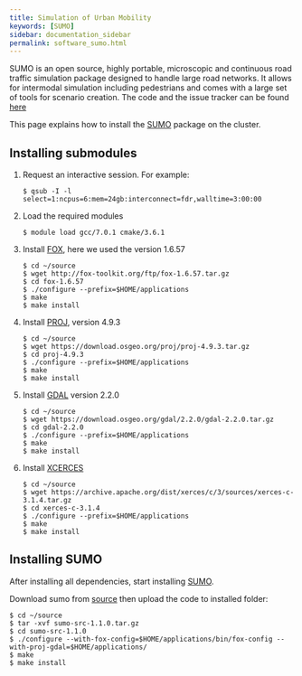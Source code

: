 ```yaml
---
title: Simulation of Urban Mobility
keywords: [SUMO]
sidebar: documentation_sidebar
permalink: software_sumo.html
---
```


SUMO is an open source, highly portable, microscopic and continuous road traffic simulation package designed to handle large road networks. It allows for intermodal simulation including pedestrians and comes with a large set of tools for scenario creation.
The code and the issue tracker can be found [here](https://github.com/eclipse/sumo/)

This page explains how to install the [SUMO](https://sourceforge.net/projects/sumo/files/)
package on the cluster.

## Installing submodules

1. Request an interactive session. For example:

   ```
   $ qsub -I -l select=1:ncpus=6:mem=24gb:interconnect=fdr,walltime=3:00:00
   ```

1. Load the required modules

   ```
   $ module load gcc/7.0.1 cmake/3.6.1
   ```

1. Install [FOX](http://fox-toolkit.org/ftp/), here we used the version 1.6.57

   ```
   $ cd ~/source
   $ wget http://fox-toolkit.org/ftp/fox-1.6.57.tar.gz
   $ cd fox-1.6.57
   $ ./configure --prefix=$HOME/applications
   $ make 
   $ make install
   ```

1. Install [PROJ](https://download.osgeo.org/proj), version 4.9.3

   ```
   $ cd ~/source
   $ wget https://download.osgeo.org/proj/proj-4.9.3.tar.gz
   $ cd proj-4.9.3
   $ ./configure --prefix=$HOME/applications
   $ make 
   $ make install
   ```

1. Install [GDAL](https://download.osgeo.org/gdal/2.2.0/) version 2.2.0

   ```
   $ cd ~/source
   $ wget https://download.osgeo.org/gdal/2.2.0/gdal-2.2.0.tar.gz
   $ cd gdal-2.2.0
   $ ./configure --prefix=$HOME/applications
   $ make 
   $ make install
   ```

1. Install [XCERCES](https://archive.apache.org/dist/xerces/c/3/sources/)

   ```
   $ cd ~/source
   $ wget https://archive.apache.org/dist/xerces/c/3/sources/xerces-c-3.1.4.tar.gz
   $ cd xerces-c-3.1.4
   $ ./configure --prefix=$HOME/applications
   $ make 
   $ make install
   ```
   
## Installing SUMO

After installing all dependencies, start installing [SUMO](http://prdownloads.sourceforge.net/sumo/).
   
Download sumo from [source](https://sourceforge.net/projects/sumo/files/sumo/version%201.1.0/sumo-src-1.1.0.tar.gz/download) then upload the code to installed folder:


   ```   
   $ cd ~/source  
   $ tar -xvf sumo-src-1.1.0.tar.gz
   $ cd sumo-src-1.1.0
   $ ./configure --with-fox-config=$HOME/applications/bin/fox-config --with-proj-gdal=$HOME/applications/ 
   $ make 
   $ make install      
   ```
   

   

